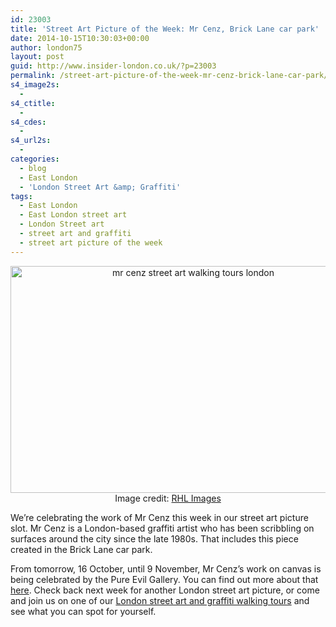 ```yaml
---
id: 23003
title: 'Street Art Picture of the Week: Mr Cenz, Brick Lane car park'
date: 2014-10-15T10:30:03+00:00
author: london75
layout: post
guid: http://www.insider-london.co.uk/?p=23003
permalink: /street-art-picture-of-the-week-mr-cenz-brick-lane-car-park/
s4_image2s:
  - 
s4_ctitle:
  - 
s4_cdes:
  - 
s4_url2s:
  - 
categories:
  - blog
  - East London
  - 'London Street Art &amp; Graffiti'
tags:
  - East London
  - East London street art
  - London Street art
  - street art and graffiti
  - street art picture of the week
---
```

<p style="text-align: center;">
  <a href="http://www.insider-london.co.uk/wp-content/uploads/2014/10/Mr-Cenz-London-street-art_mini.jpg"><img class="aligncenter wp-image-23005 size-full" src="http://www.insider-london.co.uk/wp-content/uploads/2014/10/Mr-Cenz-London-street-art_mini.jpg" alt="mr cenz street art walking tours london" width="569" height="363" /></a><br /> Image credit: <a href="https://www.flickr.com/photos/levien66/15518124352/in/photolist-pBQ3KA-pDRNxa-pmX8HG-pDhrJ9-pmQ8s2-pDjuCV-pmPk2j-pDht4J-pCEXsP-pkCvMV-pC9rwa-pkvexd-pzubW7-pBvxiK-pjRNRT-pBjivd-pziuvs-pizakP-pi6EsK-pyLHxN-pxSEcc-pv4A5f-pfs6hU-peN7Wv-pw7NHp-pumV1o-peUgvJ-pwj3X8-pwhfLu-pe39yA-pdqx2e-psoY1u-pcZzeP-pcXoZV-puaggx-pu214W-pcyAe4-pcytQT-ptLgrP-pcyBXK-pcxxfn-pcxVaq-ptn9C8-pt1jkn-ptg2Zh-pt1pGp-pbNi1W-pcymMe-ptL7TX-pu1Jf1" target="_blank">RHL Images</a>
</p>

<p style="text-align: left;">
  We&#8217;re celebrating the work of Mr Cenz this week in our street art picture slot. Mr Cenz is a London-based graffiti artist who has been scribbling on surfaces around the city since the late 1980s. That includes this piece created in the Brick Lane car park.
</p>

<p style="text-align: left;">
  From tomorrow, 16 October, until 9 November, Mr Cenz&#8217;s work on canvas is being celebrated by the Pure Evil Gallery. You can find out more about that <a href="http://www.pureevilclothing.com/indexgallery.html" target="_blank">here</a>. Check back next week for another London street art picture, or come and join us on one of our <a href="http://www.insider-london.co.uk/london-graffiti-artists-walking-tours/" target="_blank">London street art and graffiti walking tours</a> and see what you can spot for yourself.
</p>